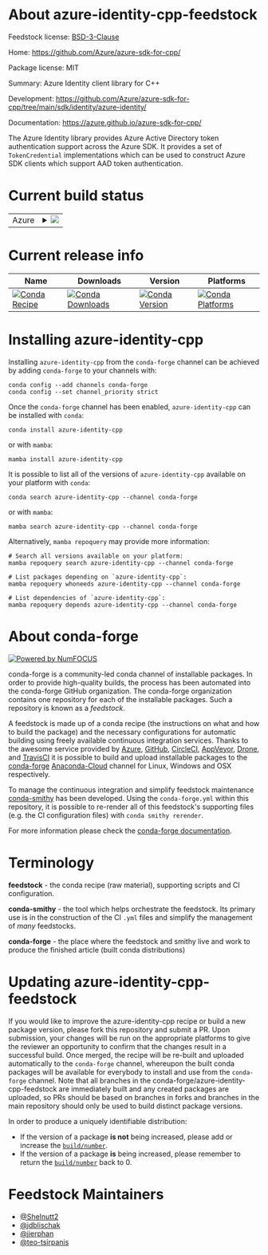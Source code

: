 About azure-identity-cpp-feedstock
==================================

Feedstock license: [BSD-3-Clause](https://github.com/conda-forge/azure-identity-cpp-feedstock/blob/main/LICENSE.txt)

Home: https://github.com/Azure/azure-sdk-for-cpp/

Package license: MIT

Summary: Azure Identity client library for C++

Development: https://github.com/Azure/azure-sdk-for-cpp/tree/main/sdk/identity/azure-identity/

Documentation: https://azure.github.io/azure-sdk-for-cpp/

The Azure Identity library provides Azure Active Directory token authentication support across the Azure SDK. It provides a set of `TokenCredential` implementations which can be used to construct Azure SDK clients which support AAD token authentication.

Current build status
====================


<table>
    
  <tr>
    <td>Azure</td>
    <td>
      <details>
        <summary>
          <a href="https://dev.azure.com/conda-forge/feedstock-builds/_build/latest?definitionId=20085&branchName=main">
            <img src="https://dev.azure.com/conda-forge/feedstock-builds/_apis/build/status/azure-identity-cpp-feedstock?branchName=main">
          </a>
        </summary>
        <table>
          <thead><tr><th>Variant</th><th>Status</th></tr></thead>
          <tbody><tr>
              <td>linux_64_openssl1.1.1</td>
              <td>
                <a href="https://dev.azure.com/conda-forge/feedstock-builds/_build/latest?definitionId=20085&branchName=main">
                  <img src="https://dev.azure.com/conda-forge/feedstock-builds/_apis/build/status/azure-identity-cpp-feedstock?branchName=main&jobName=linux&configuration=linux%20linux_64_openssl1.1.1" alt="variant">
                </a>
              </td>
            </tr><tr>
              <td>linux_64_openssl3</td>
              <td>
                <a href="https://dev.azure.com/conda-forge/feedstock-builds/_build/latest?definitionId=20085&branchName=main">
                  <img src="https://dev.azure.com/conda-forge/feedstock-builds/_apis/build/status/azure-identity-cpp-feedstock?branchName=main&jobName=linux&configuration=linux%20linux_64_openssl3" alt="variant">
                </a>
              </td>
            </tr><tr>
              <td>linux_aarch64_openssl1.1.1</td>
              <td>
                <a href="https://dev.azure.com/conda-forge/feedstock-builds/_build/latest?definitionId=20085&branchName=main">
                  <img src="https://dev.azure.com/conda-forge/feedstock-builds/_apis/build/status/azure-identity-cpp-feedstock?branchName=main&jobName=linux&configuration=linux%20linux_aarch64_openssl1.1.1" alt="variant">
                </a>
              </td>
            </tr><tr>
              <td>linux_aarch64_openssl3</td>
              <td>
                <a href="https://dev.azure.com/conda-forge/feedstock-builds/_build/latest?definitionId=20085&branchName=main">
                  <img src="https://dev.azure.com/conda-forge/feedstock-builds/_apis/build/status/azure-identity-cpp-feedstock?branchName=main&jobName=linux&configuration=linux%20linux_aarch64_openssl3" alt="variant">
                </a>
              </td>
            </tr><tr>
              <td>linux_ppc64le_openssl1.1.1</td>
              <td>
                <a href="https://dev.azure.com/conda-forge/feedstock-builds/_build/latest?definitionId=20085&branchName=main">
                  <img src="https://dev.azure.com/conda-forge/feedstock-builds/_apis/build/status/azure-identity-cpp-feedstock?branchName=main&jobName=linux&configuration=linux%20linux_ppc64le_openssl1.1.1" alt="variant">
                </a>
              </td>
            </tr><tr>
              <td>linux_ppc64le_openssl3</td>
              <td>
                <a href="https://dev.azure.com/conda-forge/feedstock-builds/_build/latest?definitionId=20085&branchName=main">
                  <img src="https://dev.azure.com/conda-forge/feedstock-builds/_apis/build/status/azure-identity-cpp-feedstock?branchName=main&jobName=linux&configuration=linux%20linux_ppc64le_openssl3" alt="variant">
                </a>
              </td>
            </tr><tr>
              <td>osx_64_openssl1.1.1</td>
              <td>
                <a href="https://dev.azure.com/conda-forge/feedstock-builds/_build/latest?definitionId=20085&branchName=main">
                  <img src="https://dev.azure.com/conda-forge/feedstock-builds/_apis/build/status/azure-identity-cpp-feedstock?branchName=main&jobName=osx&configuration=osx%20osx_64_openssl1.1.1" alt="variant">
                </a>
              </td>
            </tr><tr>
              <td>osx_64_openssl3</td>
              <td>
                <a href="https://dev.azure.com/conda-forge/feedstock-builds/_build/latest?definitionId=20085&branchName=main">
                  <img src="https://dev.azure.com/conda-forge/feedstock-builds/_apis/build/status/azure-identity-cpp-feedstock?branchName=main&jobName=osx&configuration=osx%20osx_64_openssl3" alt="variant">
                </a>
              </td>
            </tr><tr>
              <td>osx_arm64_openssl1.1.1</td>
              <td>
                <a href="https://dev.azure.com/conda-forge/feedstock-builds/_build/latest?definitionId=20085&branchName=main">
                  <img src="https://dev.azure.com/conda-forge/feedstock-builds/_apis/build/status/azure-identity-cpp-feedstock?branchName=main&jobName=osx&configuration=osx%20osx_arm64_openssl1.1.1" alt="variant">
                </a>
              </td>
            </tr><tr>
              <td>osx_arm64_openssl3</td>
              <td>
                <a href="https://dev.azure.com/conda-forge/feedstock-builds/_build/latest?definitionId=20085&branchName=main">
                  <img src="https://dev.azure.com/conda-forge/feedstock-builds/_apis/build/status/azure-identity-cpp-feedstock?branchName=main&jobName=osx&configuration=osx%20osx_arm64_openssl3" alt="variant">
                </a>
              </td>
            </tr><tr>
              <td>win_64_openssl1.1.1</td>
              <td>
                <a href="https://dev.azure.com/conda-forge/feedstock-builds/_build/latest?definitionId=20085&branchName=main">
                  <img src="https://dev.azure.com/conda-forge/feedstock-builds/_apis/build/status/azure-identity-cpp-feedstock?branchName=main&jobName=win&configuration=win%20win_64_openssl1.1.1" alt="variant">
                </a>
              </td>
            </tr><tr>
              <td>win_64_openssl3</td>
              <td>
                <a href="https://dev.azure.com/conda-forge/feedstock-builds/_build/latest?definitionId=20085&branchName=main">
                  <img src="https://dev.azure.com/conda-forge/feedstock-builds/_apis/build/status/azure-identity-cpp-feedstock?branchName=main&jobName=win&configuration=win%20win_64_openssl3" alt="variant">
                </a>
              </td>
            </tr>
          </tbody>
        </table>
      </details>
    </td>
  </tr>
</table>

Current release info
====================

| Name | Downloads | Version | Platforms |
| --- | --- | --- | --- |
| [![Conda Recipe](https://img.shields.io/badge/recipe-azure--identity--cpp-green.svg)](https://anaconda.org/conda-forge/azure-identity-cpp) | [![Conda Downloads](https://img.shields.io/conda/dn/conda-forge/azure-identity-cpp.svg)](https://anaconda.org/conda-forge/azure-identity-cpp) | [![Conda Version](https://img.shields.io/conda/vn/conda-forge/azure-identity-cpp.svg)](https://anaconda.org/conda-forge/azure-identity-cpp) | [![Conda Platforms](https://img.shields.io/conda/pn/conda-forge/azure-identity-cpp.svg)](https://anaconda.org/conda-forge/azure-identity-cpp) |

Installing azure-identity-cpp
=============================

Installing `azure-identity-cpp` from the `conda-forge` channel can be achieved by adding `conda-forge` to your channels with:

```
conda config --add channels conda-forge
conda config --set channel_priority strict
```

Once the `conda-forge` channel has been enabled, `azure-identity-cpp` can be installed with `conda`:

```
conda install azure-identity-cpp
```

or with `mamba`:

```
mamba install azure-identity-cpp
```

It is possible to list all of the versions of `azure-identity-cpp` available on your platform with `conda`:

```
conda search azure-identity-cpp --channel conda-forge
```

or with `mamba`:

```
mamba search azure-identity-cpp --channel conda-forge
```

Alternatively, `mamba repoquery` may provide more information:

```
# Search all versions available on your platform:
mamba repoquery search azure-identity-cpp --channel conda-forge

# List packages depending on `azure-identity-cpp`:
mamba repoquery whoneeds azure-identity-cpp --channel conda-forge

# List dependencies of `azure-identity-cpp`:
mamba repoquery depends azure-identity-cpp --channel conda-forge
```


About conda-forge
=================

[![Powered by
NumFOCUS](https://img.shields.io/badge/powered%20by-NumFOCUS-orange.svg?style=flat&colorA=E1523D&colorB=007D8A)](https://numfocus.org)

conda-forge is a community-led conda channel of installable packages.
In order to provide high-quality builds, the process has been automated into the
conda-forge GitHub organization. The conda-forge organization contains one repository
for each of the installable packages. Such a repository is known as a *feedstock*.

A feedstock is made up of a conda recipe (the instructions on what and how to build
the package) and the necessary configurations for automatic building using freely
available continuous integration services. Thanks to the awesome service provided by
[Azure](https://azure.microsoft.com/en-us/services/devops/), [GitHub](https://github.com/),
[CircleCI](https://circleci.com/), [AppVeyor](https://www.appveyor.com/),
[Drone](https://cloud.drone.io/welcome), and [TravisCI](https://travis-ci.com/)
it is possible to build and upload installable packages to the
[conda-forge](https://anaconda.org/conda-forge) [Anaconda-Cloud](https://anaconda.org/)
channel for Linux, Windows and OSX respectively.

To manage the continuous integration and simplify feedstock maintenance
[conda-smithy](https://github.com/conda-forge/conda-smithy) has been developed.
Using the ``conda-forge.yml`` within this repository, it is possible to re-render all of
this feedstock's supporting files (e.g. the CI configuration files) with ``conda smithy rerender``.

For more information please check the [conda-forge documentation](https://conda-forge.org/docs/).

Terminology
===========

**feedstock** - the conda recipe (raw material), supporting scripts and CI configuration.

**conda-smithy** - the tool which helps orchestrate the feedstock.
                   Its primary use is in the construction of the CI ``.yml`` files
                   and simplify the management of *many* feedstocks.

**conda-forge** - the place where the feedstock and smithy live and work to
                  produce the finished article (built conda distributions)


Updating azure-identity-cpp-feedstock
=====================================

If you would like to improve the azure-identity-cpp recipe or build a new
package version, please fork this repository and submit a PR. Upon submission,
your changes will be run on the appropriate platforms to give the reviewer an
opportunity to confirm that the changes result in a successful build. Once
merged, the recipe will be re-built and uploaded automatically to the
`conda-forge` channel, whereupon the built conda packages will be available for
everybody to install and use from the `conda-forge` channel.
Note that all branches in the conda-forge/azure-identity-cpp-feedstock are
immediately built and any created packages are uploaded, so PRs should be based
on branches in forks and branches in the main repository should only be used to
build distinct package versions.

In order to produce a uniquely identifiable distribution:
 * If the version of a package **is not** being increased, please add or increase
   the [``build/number``](https://docs.conda.io/projects/conda-build/en/latest/resources/define-metadata.html#build-number-and-string).
 * If the version of a package **is** being increased, please remember to return
   the [``build/number``](https://docs.conda.io/projects/conda-build/en/latest/resources/define-metadata.html#build-number-and-string)
   back to 0.

Feedstock Maintainers
=====================

* [@Shelnutt2](https://github.com/Shelnutt2/)
* [@jdblischak](https://github.com/jdblischak/)
* [@jjerphan](https://github.com/jjerphan/)
* [@teo-tsirpanis](https://github.com/teo-tsirpanis/)


